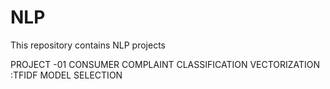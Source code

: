 # NLP
This repository contains NLP projects

PROJECT -01 
CONSUMER COMPLAINT CLASSIFICATION 
VECTORIZATION :TFIDF 
MODEL SELECTION 
